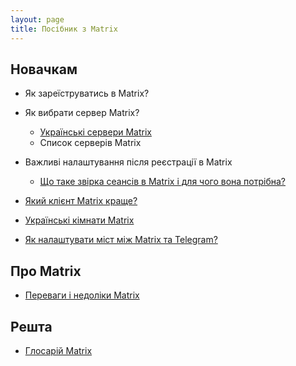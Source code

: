 ```yaml
---
layout: page
title: Посібник з Matrix
---
```


## Новачкам

- Як зареїструватись в Matrix?
- Як вибрати сервер Matrix?
   - [Українські сервери Matrix](/pages/Українські-сервери-Matrix)
   - Список серверів Matrix
- Важливі налаштування після реєстрації в Matrix
   - [Що таке звірка сеансів в Matrix і для чого вона потрібна?](/pages/Що-таке-звірка-сеансів-Matrix-і-для-чого-вона-потрібна/)
- [Який клієнт Matrix краще?](/pages/Який-клієнт-Matrix-краще)

- [Українські кімнати Matrix](/pages/Українські-кімнати-Matrix)
- [Як налаштувати міст між Matrix та Telegram?](/pages/Як-налаштувати-міст-між-Matrix-та-Telegram)

## Про Matrix

- [Переваги і недоліки Matrix](/pages/Переваги-і-недоліки-Matrix)

## Решта

- [Глосарій Matrix](/pages/Глосарій)

